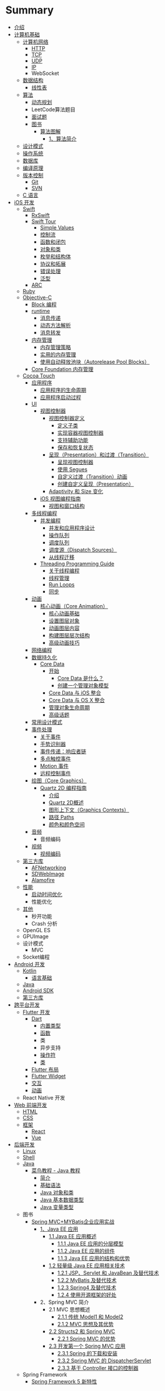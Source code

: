 # Summary

* [介绍](README.md)
* [计算机基础](chapter1.md)
  * [计算机网络](chapter1/ji-suan-ji-wang-luo.md)
    * [HTTP](chapter1/ji-suan-ji-wang-luo/http.md)
    * [TCP](chapter1/ji-suan-ji-wang-luo/tcp.md)
    * [UDP](chapter1/ji-suan-ji-wang-luo/udp.md)
    * [IP](chapter1/ji-suan-ji-wang-luo/ip.md)
    * WebSocket
  * [数据结构](chapter1/shu-ju-jie-gou-yu-suan-fa.md)
    * [线性表](chapter1/shu-ju-jie-gou-yu-suan-fa/xian-xing-biao.md)
  * [算法](chapter1/chang-yong-suan-fa.md)
    * [动态规划](chapter1/chang-yong-suan-fa/dong-tai-gui-hua.md)
    * LeetCode算法题目
    * [面试题](chapter1/chang-yong-suan-fa/mian-shi-ti.md)
    * [图书](chapter1/chang-yong-suan-fa/book.md)
      * [算法图解](chapter1/chang-yong-suan-fa/book/suan-fa-tu-jie.md)
        * [1、算法简介](chapter1/chang-yong-suan-fa/book/suan-fa-tu-jie/suan-fa-jian-jie.md)
  * [设计模式](chapter1/she-ji-mo-shi.md)
  * [操作系统](chapter1/ti-xi-jie-gou-yu-cao-zuo-xi-tong.md)
  * [数据库](chapter1/shu-ju-ku.md)
  * [编译原理](chapter1/bian-yi-yuan-li.md)
  * [版本控制](chapter1/ban-ben-kong-zhi.md)
    * [Git](chapter1/ban-ben-kong-zhi/git.md)
    * [SVN](chapter1/ban-ben-kong-zhi/svn.md)
  * [C 语言](chapter1/c-yu-yan.md)
* [iOS 开发](ios-kai-fa.md)
  * [Swift](ios-kai-fa/swift.md)
    * [RxSwift](ios-kai-fa/swift/rxswift.md)
    * [Swift Tour](ios-kai-fa/swift/a-swift-tour.md)
      * [Simple Values](ios-kai-fa/swift/a-swift-tour/simple-values.md)
      * [控制流](ios-kai-fa/swift/a-swift-tour/kong-zhi-liu.md)
      * [函数和闭包](ios-kai-fa/swift/a-swift-tour/han-shu-he-bi-bao.md)
      * [对象和类](ios-kai-fa/swift/a-swift-tour/dui-xiang-he-lei.md)
      * [枚举和结构体](ios-kai-fa/swift/a-swift-tour/mei-ju-he-jie-gou-ti.md)
      * [协议和拓展](ios-kai-fa/swift/a-swift-tour/xie-yi-he-tuo-zhan.md)
      * [错误处理](ios-kai-fa/swift/a-swift-tour/cuo-wu-chu-li.md)
      * [泛型](ios-kai-fa/swift/a-swift-tour/fan-xing.md)
    * [ARC](ios-kai-fa/swift/arc.md)
  * [Ruby](ios-kai-fa/ruby.md)
  * [Objective-C](ios-kai-fa/objective-c.md)
    * [Block 编程](ios-kai-fa/objective-c/block-bian-cheng.md)
    * [runtime](ios-kai-fa/objective-c/runtime.md)
      * [消息传递](ios-kai-fa/objective-c/runtime/xiao-xi-chuan-di.md)
      * [动态方法解析](ios-kai-fa/objective-c/runtime/dong-tai-fang-fa-jie-xi.md)
      * [消息转发](ios-kai-fa/objective-c/runtime/xiao-xi-zhuan-fa.md)
    * [内存管理](ios-kai-fa/objective-c/nei-cun-guan-li.md)
      * [内存管理策略](ios-kai-fa/objective-c/nei-cun-guan-li/nei-cun-guan-li-ce-lve.md)
      * [实用的内存管理](ios-kai-fa/objective-c/nei-cun-guan-li/shi-yong-de-nei-cun-guan-li.md)
      * [使用自动释放池块（Autorelease Pool Blocks）](ios-kai-fa/objective-c/nei-cun-guan-li/shi-yong-zi-dong-shi-fang-chi-kuai-ff08-autorelease-pool-blocks.md)
    * [Core Foundation 内存管理](ios-kai-fa/objective-c/core-foundation-nei-cun-guan-li.md)
  * [Cocoa Touch](ios-kai-fa/cocoa-touch.md)
    * [应用程序](ios-kai-fa/cocoa-touch/ying-yong-cheng-xu.md)
      * [应用程序的生命周期](ios-kai-fa/cocoa-touch/ying-yong-cheng-xu/ying-yong-cheng-xu-de-sheng-ming-zhou-qi.md)
      * [应用程序启动过程](ios-kai-fa/cocoa-touch/ying-yong-cheng-xu/ying-yong-cheng-xu-qi-dong-guo-cheng.md)
    * [UI](ios-kai-fa/cocoa-touch/ui.md)
      * [视图控制器](ios-kai-fa/cocoa-touch/ui/shi-tu-kong-zhi-qi.md)
        * [视图控制器定义](ios-kai-fa/cocoa-touch/ui/shi-tu-kong-zhi-qi/shi-tu-kong-zhi-qi-ding-yi.md)
          * [定义子类](ios-kai-fa/cocoa-touch/ui/shi-tu-kong-zhi-qi/shi-tu-kong-zhi-qi-ding-yi/ding-yi-zi-lei.md)
          * [实现容器视图控制器](ios-kai-fa/cocoa-touch/ui/shi-tu-kong-zhi-qi/shi-tu-kong-zhi-qi-ding-yi/shi-xian-rong-qi-shi-tu-kong-zhi-qi.md)
          * [支持辅助功能](ios-kai-fa/cocoa-touch/ui/shi-tu-kong-zhi-qi/shi-tu-kong-zhi-qi-ding-yi/zhi-chi-fu-zhu-gong-neng.md)
          * [保存和恢复状态](ios-kai-fa/cocoa-touch/ui/shi-tu-kong-zhi-qi/shi-tu-kong-zhi-qi-ding-yi/bao-cun-he-hui-fu-zhuang-tai.md)
        * [呈现（Presentation）和过渡（Transition）](ios-kai-fa/cocoa-touch/ui/shi-tu-kong-zhi-qi/cheng-xian-ff08-presentation-ff09-he-guo-du-ff08-transition.md)
          * [呈现视图控制器](ios-kai-fa/cocoa-touch/ui/shi-tu-kong-zhi-qi/cheng-xian-ff08-presentation-ff09-he-guo-du-ff08-transition/cheng-xian-shi-tu-kong-zhi-qi.md)
          * [使用 Segues](ios-kai-fa/cocoa-touch/ui/shi-tu-kong-zhi-qi/cheng-xian-ff08-presentation-ff09-he-guo-du-ff08-transition/shi-yong-segues.md)
          * [自定义过渡（Transition）动画](ios-kai-fa/cocoa-touch/ui/shi-tu-kong-zhi-qi/cheng-xian-ff08-presentation-ff09-he-guo-du-ff08-transition/zi-ding-yi-guo-du-ff08-transition-ff09-dong-hua.md)
          * [创建自定义呈现（Presentation）](ios-kai-fa/cocoa-touch/ui/shi-tu-kong-zhi-qi/cheng-xian-ff08-presentation-ff09-he-guo-du-ff08-transition/chuang-jian-zi-ding-yi-cheng-xian-ff08-presentation.md)
        * [Adaptivity 和 Size 变化](ios-kai-fa/cocoa-touch/ui/shi-tu-kong-zhi-qi/adaptivity-he-size-bian-hua.md)
      * [iOS 视图编程指南](ios-kai-fa/cocoa-touch/ui/ios-shi-tu-bian-cheng-zhi-nan.md)
        * [视图和窗口结构](ios-kai-fa/cocoa-touch/ui/ios-shi-tu-bian-cheng-zhi-nan/shi-tu-he-chuang-kou-jie-gou.md)
    * [多线程编程](ios-kai-fa/cocoa-touch/duo-xian-cheng-bian-cheng.md)
      * [并发编程](ios-kai-fa/cocoa-touch/duo-xian-cheng-bian-cheng/bing-fa-bian-cheng.md)
        * [并发和应用程序设计](ios-kai-fa/cocoa-touch/duo-xian-cheng-bian-cheng/bing-fa-bian-cheng/bing-fa-he-ying-yong-cheng-xu-she-ji.md)
        * [操作队列](ios-kai-fa/cocoa-touch/duo-xian-cheng-bian-cheng/bing-fa-bian-cheng/cao-zuo-dui-lie.md)
        * [调度队列](ios-kai-fa/cocoa-touch/duo-xian-cheng-bian-cheng/bing-fa-bian-cheng/diao-du-dui-lie.md)
        * [调度源（Dispatch Sources）](ios-kai-fa/cocoa-touch/duo-xian-cheng-bian-cheng/bing-fa-bian-cheng/diao-du-yuan-ff08-dispatch-sources.md)
        * [从线程迁移](ios-kai-fa/cocoa-touch/duo-xian-cheng-bian-cheng/bing-fa-bian-cheng/cong-xian-cheng-qian-yi.md)
      * [Threading Programming Guide](ios-kai-fa/cocoa-touch/duo-xian-cheng-bian-cheng/threading-programming-guide.md)
        * [关于线程编程](ios-kai-fa/cocoa-touch/duo-xian-cheng-bian-cheng/threading-programming-guide/guan-yu-xian-cheng-bian-cheng.md)
        * [线程管理](ios-kai-fa/cocoa-touch/duo-xian-cheng-bian-cheng/threading-programming-guide/xian-cheng-guan-li.md)
        * [Run Loops](ios-kai-fa/cocoa-touch/duo-xian-cheng-bian-cheng/threading-programming-guide/run-loops.md)
        * [同步](ios-kai-fa/cocoa-touch/duo-xian-cheng-bian-cheng/threading-programming-guide/tong-bu.md)
    * [动画](ios-kai-fa/cocoa-touch/dong-hua.md)
      * [核心动画（Core Animation）](ios-kai-fa/cocoa-touch/dong-hua/core-animation.md)
        * [核心动画基础](ios-kai-fa/cocoa-touch/dong-hua/core-animation/he-xin-dong-hua-ji-chu.md)
        * [设置图层对象](ios-kai-fa/cocoa-touch/dong-hua/core-animation/she-zhi-tu-ceng-dui-xiang.md)
        * [动画图层内容](ios-kai-fa/cocoa-touch/dong-hua/core-animation/dong-hua-tu-ceng-nei-rong.md)
        * [构建图层层次结构](ios-kai-fa/cocoa-touch/dong-hua/core-animation/gou-jian-tu-ceng-ceng-ci-jie-gou.md)
        * [高级动画技巧](ios-kai-fa/cocoa-touch/dong-hua/core-animation/gao-ji-dong-hua-ji-qiao.md)
    * [网络编程](ios-kai-fa/cocoa-touch/wang-luo-bian-cheng.md)
    * [数据持久化](ios-kai-fa/cocoa-touch/shu-ju-chi-jiu-hua.md)
      * [Core Data](ios-kai-fa/cocoa-touch/shu-ju-chi-jiu-hua/core-data.md)
        * [开始](ios-kai-fa/cocoa-touch/shu-ju-chi-jiu-hua/core-data/kai-shi.md)
          * [Core Data 是什么？](ios-kai-fa/cocoa-touch/shu-ju-chi-jiu-hua/core-data/kai-shi/core-data-shi-shi-yao-ff1f.md)
          * [创建一个管理对象模型](ios-kai-fa/cocoa-touch/shu-ju-chi-jiu-hua/core-data/kai-shi/chuang-jian-yi-ge-guan-li-dui-xiang-mo-xing.md)
        * [Core Data 与 iOS 整合](ios-kai-fa/cocoa-touch/shu-ju-chi-jiu-hua/core-data-yu-ios-zheng-he.md)
        * [Core Data 与 OS X 整合](ios-kai-fa/cocoa-touch/shu-ju-chi-jiu-hua/core-data/core-data-yu-os-x-zheng-he.md)
        * [管理对象生命周期](ios-kai-fa/cocoa-touch/shu-ju-chi-jiu-hua/core-data/guan-li-dui-xiang-sheng-ming-zhou-qi.md)
        * [高级话题](ios-kai-fa/cocoa-touch/shu-ju-chi-jiu-hua/core-data/gao-ji-hua-ti.md)
    * [常用设计模式](ios-kai-fa/cocoa-touch/chang-yong-she-ji-mo-shi.md)
    * [事件处理](ios-kai-fa/cocoa-touch/shi-jian-xiang-ying.md)
      * [关于事件](ios-kai-fa/cocoa-touch/shi-jian-xiang-ying/guan-yu-shi-jian.md)
      * [手势识别器](ios-kai-fa/cocoa-touch/shi-jian-xiang-ying/shou-shi-shi-bie-qi.md)
      * [事件传递：响应者链](ios-kai-fa/cocoa-touch/shi-jian-xiang-ying/shi-jian-chuan-di-ff1a-xiang-ying-zhe-lian.md)
      * [多点触控事件](ios-kai-fa/cocoa-touch/shi-jian-xiang-ying/duo-dian-hong-kong-shi-jian.md)
      * [Motion 事件](ios-kai-fa/cocoa-touch/shi-jian-xiang-ying/motion-shi-jian.md)
      * [远程控制事件](ios-kai-fa/cocoa-touch/shi-jian-xiang-ying/yuan-cheng-kong-zhi-shi-jian.md)
    * [绘图（Core Graphics）](ios-kai-fa/cocoa-touch/hui-tu.md)
      * [Quartz 2D 编程指南](ios-kai-fa/cocoa-touch/hui-tu/quartz-2d-bian-cheng-zhi-nan.md)
        * [介绍](ios-kai-fa/cocoa-touch/hui-tu/quartz-2d-bian-cheng-zhi-nan/jie-shao.md)
        * [Quartz 2D概述](ios-kai-fa/cocoa-touch/hui-tu/quartz-2d-bian-cheng-zhi-nan/quartz-2dgai-shu.md)
        * [图形上下文（Graphics Contexts）](ios-kai-fa/cocoa-touch/hui-tu/quartz-2d-bian-cheng-zhi-nan/tu-xingshang-xia-wen-ff08-graphics-contexts.md)
        * [路径 Paths](ios-kai-fa/cocoa-touch/hui-tu/quartz-2d-bian-cheng-zhi-nan/lu-jing-paths.md)
        * [颜色和颜色空间](ios-kai-fa/cocoa-touch/hui-tu/quartz-2d-bian-cheng-zhi-nan/yan-se-he-yan-se-kong-jian.md)
    * [音频](ios-kai-fa/cocoa-touch/yin-pin.md)
      * 音频编码
    * [视频](ios-kai-fa/cocoa-touch/shi-pin.md)
      * [视频编码](ios-kai-fa/cocoa-touch/shi-pin/shi-pin-bian-ma.md)
  * [第三方库](ios-kai-fa/di-san-fang-ku.md)
    * [AFNetworking](ios-kai-fa/di-san-fang-ku/afnetworking.md)
    * [SDWebImage](ios-kai-fa/di-san-fang-ku/sdwebimage.md)
    * [Alamofire](ios-kai-fa/di-san-fang-ku/alamofire.md)
  * [性能](ios-kai-fa/xing-neng.md)
    * [启动时间优化](ios-kai-fa/xing-neng/qi-dong-shi-jian-you-hua.md)
    * 性能优化
  * [其他](ios-kai-fa/qi-ta.md)
    * 秒开功能
    * Crash 分析
  * OpenGL ES
  * GPUImage
  * 设计模式
    * MVC
  * Socket编程
* [Android 开发](android-kai-fa.md)
  * [Kotlin](android-kai-fa/kotlin.md)
    * [语言基础](android-kai-fa/kotlin/yu-fa-ji-chu.md)
  * [Java](android-kai-fa/java.md)
  * [Android SDK](android-kai-fa/android-sdk.md)
  * [第三方库](android-kai-fa/di-san-fang-ku.md)
* [跨平台开发](kua-ping-tai-kai-fa.md)
  * [Flutter 开发](kua-ping-tai-kai-fa/flutter-kai-fa.md)
    * [Dart](kua-ping-tai-kai-fa/flutter-kai-fa/dart.md)
      * [内置类型](kua-ping-tai-kai-fa/flutter-kai-fa/dart/nei-zhi-lei-xing.md)
      * [函数](kua-ping-tai-kai-fa/flutter-kai-fa/dart/han-shu.md)
      * 类
      * 异步支持
      * [操作符](kua-ping-tai-kai-fa/flutter-kai-fa/dart/cao-zuo-fu.md)
      * [类](kua-ping-tai-kai-fa/flutter-kai-fa/dart/lei.md)
    * [Flutter 布局](kua-ping-tai-kai-fa/flutter-kai-fa/flutter-bu-ju.md)
    * [Flutter Widget](kua-ping-tai-kai-fa/flutter-kai-fa/flutter-widget.md)
    * [交互](kua-ping-tai-kai-fa/flutter-kai-fa/jiao-hu.md)
    * [动画](kua-ping-tai-kai-fa/flutter-kai-fa/dong-hua.md)
  * React Native 开发
* [Web 前端开发](qian-duan-kai-fa.md)
  * [HTML](qian-duan-kai-fa/html.md)
  * [CSS](qian-duan-kai-fa/css.md)
  * [框架](qian-duan-kai-fa/kuang-jia.md)
    * [React](qian-duan-kai-fa/kuang-jia/react.md)
    * [Vue](qian-duan-kai-fa/kuang-jia/vue.md)
* [后端开发](hou-duan-kai-fa.md)
  * [Linux](hou-duan-kai-fa/linux.md)
  * [Shell](hou-duan-kai-fa/shell.md)
  * [Java](hou-duan-kai-fa/java.md)
    * [菜鸟教程 - Java 教程](hou-duan-kai-fa/java/cai-niao-jiao-cheng-java-jiao-cheng.md)
      * [简介](hou-duan-kai-fa/java/cai-niao-jiao-cheng-java-jiao-cheng/jian-jie.md)
      * [基础语法](hou-duan-kai-fa/java/cai-niao-jiao-cheng-java-jiao-cheng/ji-chu-yu-fa.md)
      * [Java 对象和类](hou-duan-kai-fa/java/cai-niao-jiao-cheng-java-jiao-cheng/java-dui-xiang-he-lei.md)
      * [Java 基本数据类型](hou-duan-kai-fa/java/cai-niao-jiao-cheng-java-jiao-cheng/java-dui-xiang-he-lei/java-ji-ben-shu-ju-lei-xing.md)
      * [Java 变量类型](hou-duan-kai-fa/java/cai-niao-jiao-cheng-java-jiao-cheng/java-bian-liang-lei-xing.md)
  * 图书
    * [Spring MVC+MYBatis企业应用实战](hou-duan-kai-fa/spring-mvc+mybatisqi-ye-ying-yong-shi-zhan.md)
      * [1、Java EE 应用](hou-duan-kai-fa/spring-mvc+mybatisqi-ye-ying-yong-shi-zhan/java-ee-ying-yong.md)
        * [1.1 Java EE 应用概述](hou-duan-kai-fa/spring-mvc+mybatisqi-ye-ying-yong-shi-zhan/java-ee-ying-yong/11-java-ee-ying-yong-gai-shu.md)
          * [1.1.1 Java EE 应用的分层模型](hou-duan-kai-fa/spring-mvc+mybatisqi-ye-ying-yong-shi-zhan/java-ee-ying-yong/11-java-ee-ying-yong-gai-shu/111-java-ee-ying-yong-de-fen-ceng-mo-xing.md)
          * [1.1.2 Java EE 应用的组件](hou-duan-kai-fa/spring-mvc+mybatisqi-ye-ying-yong-shi-zhan/java-ee-ying-yong/11-java-ee-ying-yong-gai-shu/112-java-ee-ying-yong-de-zu-jian.md)
          * [1.1.3 Java EE 应用的结构和优势](hou-duan-kai-fa/spring-mvc+mybatisqi-ye-ying-yong-shi-zhan/java-ee-ying-yong/11-java-ee-ying-yong-gai-shu/113-java-ee-ying-yong-de-jie-gou-he-you-shi.md)
        * [1.2 轻量级 Java EE 应用相关技术](hou-duan-kai-fa/spring-mvc+mybatisqi-ye-ying-yong-shi-zhan/java-ee-ying-yong/12-qing-liang-ji-java-ee-ying-yong-xiang-guan-ji-zhu.md)
          * [1.2.1 JSP、Servlet 和 JavaBean 及替代技术](hou-duan-kai-fa/spring-mvc+mybatisqi-ye-ying-yong-shi-zhan/java-ee-ying-yong/12-qing-liang-ji-java-ee-ying-yong-xiang-guan-ji-zhu/121-jspservlet-he-javabean-ji-ti-dai-ji-zhu.md)
          * [1.2.2 MyBatis 及替代技术](hou-duan-kai-fa/spring-mvc+mybatisqi-ye-ying-yong-shi-zhan/java-ee-ying-yong/12-qing-liang-ji-java-ee-ying-yong-xiang-guan-ji-zhu/122-mybatis-ji-ti-dai-ji-zhu.md)
          * [1.2.3 Spring4 及替代技术](hou-duan-kai-fa/spring-mvc+mybatisqi-ye-ying-yong-shi-zhan/java-ee-ying-yong/12-qing-liang-ji-java-ee-ying-yong-xiang-guan-ji-zhu/123-spring4-ji-ti-dai-ji-zhu.md)
          * [1.2.4 使用开源框架的好处](hou-duan-kai-fa/spring-mvc+mybatisqi-ye-ying-yong-shi-zhan/java-ee-ying-yong/12-qing-liang-ji-java-ee-ying-yong-xiang-guan-ji-zhu/124-shi-yong-kai-yuan-kuang-jia-de-hao-chu.md)
      * 2、Spring MVC 简介
        * 2.1 MVC 思想概述
          * [2.1.1 传统 Model1 和 Model2](hou-duan-kai-fa/spring-mvc+mybatisqi-ye-ying-yong-shi-zhan/211-chuan-tong-model1-he-model2.md)
          * [2.1.2 MVC 思想及其优势](hou-duan-kai-fa/spring-mvc+mybatisqi-ye-ying-yong-shi-zhan/212-mvc-si-xiang-ji-qi-you-shi.md)
        * [2.2 Structs2 和 Spring MVC](hou-duan-kai-fa/spring-mvc+mybatisqi-ye-ying-yong-shi-zhan/22-structs2-he-spring-mvc.md)
          * [2.2.1 Spring MVC 的优势](hou-duan-kai-fa/spring-mvc+mybatisqi-ye-ying-yong-shi-zhan/22-structs2-he-spring-mvc/221-spring-mvc-de-you-shi.md)
        * [2.3 开发第一个 Spring MVC 应用](hou-duan-kai-fa/spring-mvc+mybatisqi-ye-ying-yong-shi-zhan/23-kai-fa-di-yi-ge-spring-mvc-ying-yong.md)
          * [2.3.1 Spring 的下载和安装](hou-duan-kai-fa/spring-mvc+mybatisqi-ye-ying-yong-shi-zhan/23-kai-fa-di-yi-ge-spring-mvc-ying-yong/231-spring-de-xia-zai-he-an-zhuang.md)
          * [2.3.2 Spring MVC 的 DispatcherServlet](hou-duan-kai-fa/spring-mvc+mybatisqi-ye-ying-yong-shi-zhan/23-kai-fa-di-yi-ge-spring-mvc-ying-yong/232.md)
          * [2.3.3 基于 Controller 接口的控制器](hou-duan-kai-fa/spring-mvc+mybatisqi-ye-ying-yong-shi-zhan/23-kai-fa-di-yi-ge-spring-mvc-ying-yong/233-ji-yu-controller-jie-kou-de-kong-zhi-qi.md)
  * Spring Framework
    * [Spring Framework 5 新特性](hou-duan-kai-fa/spring-framework-5.md)

